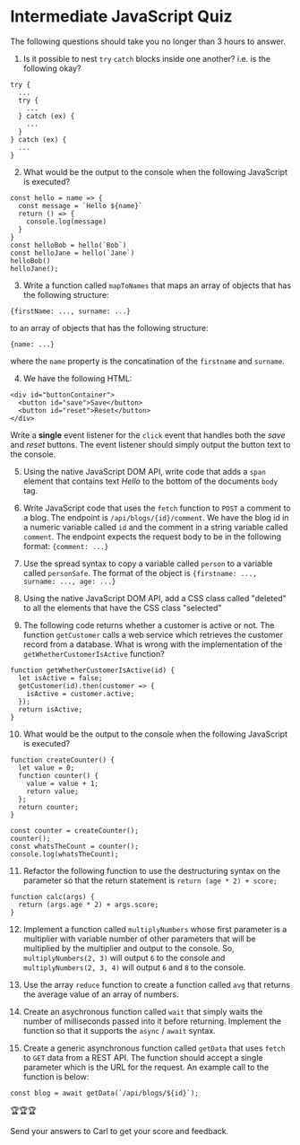 # Intermediate JavaScript Quiz

The following questions should take you no longer than 3 hours to answer.  

1. Is it possible to nest `try` `catch` blocks inside one another? i.e. is the following okay?
```
try {
  ...
  try {
    ...
  } catch (ex) {
    ...
  }
} catch (ex) {
  ...
}
```

2. What would be the output to the console when the following JavaScript is executed?
```
const hello = name => {
  const message = `Hello ${name}`
  return () => {
    console.log(message)
  }
}
const helloBob = hello(`Bob`)
const helloJane = hello(`Jane`)
helloBob()
helloJane();
```

3. Write a function called `mapToNames` that maps an array of objects that has the following structure:
```
{firstName: ..., surname: ...}
``` 
to an array of objects that has the following structure:
```
{name: ...}
``` 
where the `name` property is the concatination of the `firstname` and `surname`.

4. We have the following HTML:
```
<div id="buttonContainer">
  <button id="save">Save</button>
  <button id="reset">Reset</button>
</div>
```
Write a **single** event listener for the `click` event that handles both the *save* and *reset* buttons. The event listener should simply output the button text to the console.

5. Using the native JavaScript DOM API, write code that adds a `span` element that contains text *Hello* to the bottom of the documents `body` tag. 

6. Write JavaScript code that uses the `fetch` function to `POST` a comment to a blog. The endpoint is `/api/blogs/{id}/comment`. We have the blog id in a numeric variable called `id` and the comment in a string variable called `comment`. The endpoint expects the request body to be in the following format: `{comment: ...}`

7. Use the spread syntax to copy a variable called `person` to a variable called `personSafe`. The format of the object is `{firstname: ..., surname: ..., age: ...}`

8. Using the native JavaScript DOM API, add a CSS class called "deleted" to all the elements that have the CSS class "selected"

9. The following code returns whether a customer is active or not. The function `getCustomer` calls a web service which retrieves the customer record from a database.
What is wrong with the implementation of the `getWhetherCustomerIsActive` function?
```
function getWhetherCustomerIsActive(id) {
  let isActive = false;
  getCustomer(id).then(customer => {
    isActive = customer.active;
  });
  return isActive;
}
```

10. What would be the output to the console when the following JavaScript is executed?
```
function createCounter() {
  let value = 0;
  function counter() {
    value = value + 1;
    return value;
  };
  return counter;
}

const counter = createCounter();
counter();
const whatsTheCount = counter();
console.log(whatsTheCount);
```

11. Refactor the following function to use the destructuring syntax on the parameter so that the return statement is `return (age * 2) + score;`
```
function calc(args) {
  return (args.age * 2) + args.score;
}
```

12. Implement a function called `multiplyNumbers` whose first parameter is a multiplier with variable number of other parameters that will be multiplied by the multiplier and output to the console.
So, `multiplyNumbers(2, 3)` will output `6` to the console and `multiplyNumbers(2, 3, 4)` will output `6` and `8` to the console.

13. Use the array `reduce` function to create a function called `avg` that returns the average value of an array of numbers.

14. Create an asychronous function called `wait` that simply waits the number of milliseconds passed into it before returning. Implement the function so that it supports the `async` / `await` syntax.

15. Create a generic asynchronous function called `getData` that uses `fetch` to `GET` data from a REST API. The function should accept a single parameter which is the URL for the request. An example call to the function is below:
```
const blog = await getData(`/api/blogs/${id}`);
```


   
🏆🏆🏆   

Send your answers to Carl to get your score and feedback. 



















